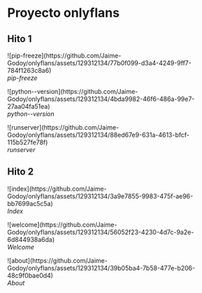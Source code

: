 # Proyecto onlyflans
## Hito 1
<p>
  ![pip-freeze](https://github.com/Jaime-Godoy/onlyflans/assets/129312134/77b0f099-d3a4-4249-9ff7-784f1263c8a6)<br>
  <em>pip-freeze</em>
</p>
<p>
  ![python--version](https://github.com/Jaime-Godoy/onlyflans/assets/129312134/4bda9982-46f6-486a-99e7-27aa04fa51ea)<br>
  <em>python--version</em>
</p>
<p>
  ![runserver](https://github.com/Jaime-Godoy/onlyflans/assets/129312134/88ed67e9-631a-4613-bfcf-115b527fe78f)<br>
  <em>runserver</em>
</p>

## Hito 2
<p>
  ![index](https://github.com/Jaime-Godoy/onlyflans/assets/129312134/3a9e7855-9983-475f-ae96-bb7699ac5c5a)<br>
  <em>Index</em>
</p>
<p>
  ![welcome](https://github.com/Jaime-Godoy/onlyflans/assets/129312134/56052f23-4230-4d7c-9a2e-6d844938a6da)<br>
  <em>Welcome</em>
</p>
<p>
  ![about](https://github.com/Jaime-Godoy/onlyflans/assets/129312134/39b05ba4-7b58-477e-b206-48c9f0bae0d4)<br>
  <em>About</em>
</p>
